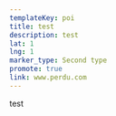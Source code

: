 ```yaml
---
templateKey: poi
title: test
description: test
lat: 1
lng: 1
marker_type: Second type
promote: true
link: www.perdu.com
---
```

test
